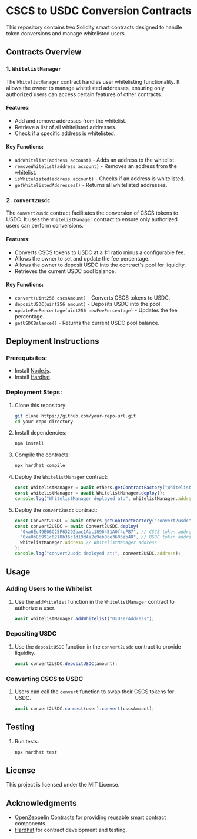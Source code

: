 # CSCS to USDC Conversion Contracts

This repository contains two Solidity smart contracts designed to handle token conversions and manage whitelisted users.

## Contracts Overview

### 1. `WhitelistManager`
The `WhitelistManager` contract handles user whitelisting functionality. It allows the owner to manage whitelisted addresses, ensuring only authorized users can access certain features of other contracts.

#### Features:
- Add and remove addresses from the whitelist.
- Retrieve a list of all whitelisted addresses.
- Check if a specific address is whitelisted.

#### Key Functions:
- `addWhitelist(address account)` - Adds an address to the whitelist.
- `removeWhitelist(address account)` - Removes an address from the whitelist.
- `isWhitelisted(address account)` - Checks if an address is whitelisted.
- `getWhitelistedAddresses()` - Returns all whitelisted addresses.

### 2. `convert2usdc`
The `convert2usdc` contract facilitates the conversion of CSCS tokens to USDC. It uses the `WhitelistManager` contract to ensure only authorized users can perform conversions.

#### Features:
- Converts CSCS tokens to USDC at a 1:1 ratio minus a configurable fee.
- Allows the owner to set and update the fee percentage.
- Allows the owner to deposit USDC into the contract's pool for liquidity.
- Retrieves the current USDC pool balance.

#### Key Functions:
- `convert(uint256 cscsAmount)` - Converts CSCS tokens to USDC.
- `depositUSDC(uint256 amount)` - Deposits USDC into the pool.
- `updateFeePercentage(uint256 newFeePercentage)` - Updates the fee percentage.
- `getUSDCBalance()` - Returns the current USDC pool balance.

## Deployment Instructions

### Prerequisites:
- Install [Node.js](https://nodejs.org/).
- Install [Hardhat](https://hardhat.org/).

### Deployment Steps:

1. Clone this repository:
   ```bash
   git clone https://github.com/your-repo-url.git
   cd your-repo-directory
   ```

2. Install dependencies:
   ```bash
   npm install
   ```

3. Compile the contracts:
   ```bash
   npx hardhat compile
   ```

4. Deploy the `WhitelistManager` contract:
   ```javascript
   const WhitelistManager = await ethers.getContractFactory("WhitelistManager");
   const whitelistManager = await WhitelistManager.deploy();
   console.log("WhitelistManager deployed at:", whitelistManager.address);
   ```

5. Deploy the `convert2usdc` contract:
   ```javascript
   const Convert2USDC = await ethers.getContractFactory("convert2usdc");
   const convert2USDC = await Convert2USDC.deploy(
     "0xa6Ec49E06C25F63292bac1Abc1896451A0f4cFB7", // CSCS token address
     "0xa0b86991c6218b36c1d19d4a2e9eb0ce3606eb48", // USDC token address
     whitelistManager.address // WhitelistManager address
   );
   console.log("convert2usdc deployed at:", convert2USDC.address);
   ```

## Usage

### Adding Users to the Whitelist
1. Use the `addWhitelist` function in the `WhitelistManager` contract to authorize a user.
   ```javascript
   await whitelistManager.addWhitelist("0xUserAddress");
   ```

### Depositing USDC
1. Use the `depositUSDC` function in the `convert2usdc` contract to provide liquidity.
   ```javascript
   await convert2USDC.depositUSDC(amount);
   ```

### Converting CSCS to USDC
1. Users can call the `convert` function to swap their CSCS tokens for USDC.
   ```javascript
   await convert2USDC.connect(user).convert(cscsAmount);
   ```

## Testing

1. Run tests:
   ```bash
   npx hardhat test
   ```

## License

This project is licensed under the MIT License.

## Acknowledgments

- [OpenZeppelin Contracts](https://openzeppelin.com/contracts/) for providing reusable smart contract components.
- [Hardhat](https://hardhat.org/) for contract development and testing.

